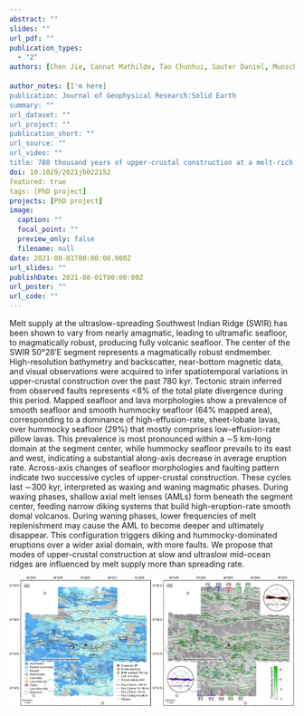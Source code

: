```yaml
---
abstract: ""
slides: ""
url_pdf: ""
publication_types:
  - "2"
authors: [Chen Jie, Cannat Mathilde, Tao Chunhui, Sauter Daniel, Munschy Marc]

author_notes: [I'm here]
publication: Journal of Geophysical Research:Solid Earth
summary: ""
url_dataset: ""
url_project: ""
publication_short: ""
url_source: ""
url_video: ""
title: 780 thousand years of upper-crustal construction at a melt-rich segment of the ultraslow spreading Southwest Indian Ridge 50°28'E
doi: 10.1029/2021jb022152 
featured: true
tags: [PhD project]
projects: [PhD project]
image:
  caption: ""
  focal_point: ""
  preview_only: false
  filename: null
date: 2021-08-01T00:00:00.000Z
url_slides: ""
publishDate: 2021-08-01T00:00:00Z
url_poster: ""
url_code: ""
---
```


Melt supply at the ultraslow-spreading Southwest Indian Ridge (SWIR) has been shown to vary from nearly amagmatic, leading to ultramafic seafloor, to magmatically robust, producing fully volcanic seafloor. The center of the SWIR 50°28′E segment represents a magmatically robust endmember. High-resolution bathymetry and backscatter, near-bottom magnetic data, and visual observations were acquired to infer spatiotemporal variations in upper-crustal construction over the past 780 kyr. Tectonic strain inferred from observed faults represents <8% of the total plate divergence during this period. Mapped seafloor and lava morphologies show a prevalence of smooth seafloor and smooth hummocky seafloor (64% mapped area), corresponding to a dominance of high-effusion-rate, sheet-lobate lavas, over hummocky seafloor (29%) that mostly comprises low-effusion-rate pillow lavas. This prevalence is most pronounced within a ∼5 km-long domain at the segment center, while hummocky seafloor prevails to its east and west, indicating a substantial along-axis decrease in average eruption rate. Across-axis changes of seafloor morphologies and faulting pattern indicate two successive cycles of upper-crustal construction. These cycles last ∼300 kyr, interpreted as waxing and waning magmatic phases. During waxing phases, shallow axial melt lenses (AMLs) form beneath the segment center, feeding narrow diking systems that build high-eruption-rate smooth domal volcanos. During waning phases, lower frequencies of melt replenishment may cause the AML to become deeper and ultimately disappear. This configuration triggers diking and hummocky-dominated eruptions over a wider axial domain, with more faults. We propose that modes of upper-crustal construction at slow and ultraslow mid-ocean ridges are influenced by melt supply more than spreading rate.

<img src="Fig4_AUV_tectonism.jpg" alt="figure" style="zoom:100%;" />
